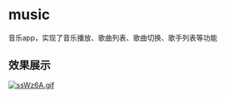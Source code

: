 # music

音乐app，实现了音乐播放、歌曲列表、歌曲切换、歌手列表等功能



## 效果展示

[![ssWz6A.gif](https://s3.ax1x.com/2021/01/17/ssWz6A.gif)](https://imgchr.com/i/ssWz6A)


